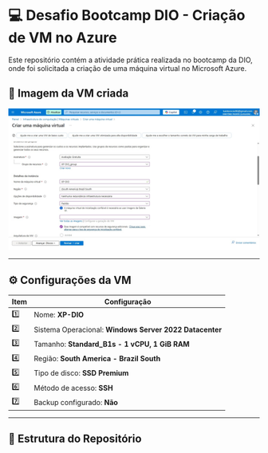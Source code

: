 # 💻 Desafio Bootcamp DIO - Criação de VM no Azure

Este repositório contém a atividade prática realizada no bootcamp da DIO, onde foi solicitada a criação de uma máquina virtual no Microsoft Azure.

## 📸 Imagem da VM criada

![VM no Azure](imagens/azure-vm.jpg)

---

## ⚙️ Configurações da VM

| Item | Configuração                            |
|------|------------------------------------------|
| 1️⃣  | Nome: **XP-DIO**                         |
| 2️⃣  | Sistema Operacional: **Windows Server 2022 Datacenter** |
| 3️⃣  | Tamanho: **Standard_B1s - 1 vCPU, 1 GiB RAM** |
| 4️⃣  | Região: **South America - Brazil South** |
| 5️⃣  | Tipo de disco: **SSD Premium**           |
| 6️⃣  | Método de acesso: **SSH**                |
| 7️⃣  | Backup configurado: **Não**              |

---

## 📁 Estrutura do Repositório


